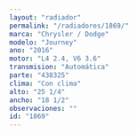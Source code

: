 ```yaml
---
layout: "radiador"
permalink: "/radiadores/1869/"
marca: "Chrysler / Dodge"
modelo: "Journey"
ano: "2016"
motor: "L4 2.4, V6 3.6"
transmision: "Automática"
parte: "438325"
clima: "Con clima"
alto: "25 1/4"
ancho: "18 1/2"
observaciones: ""
id: "1869"
---
```


